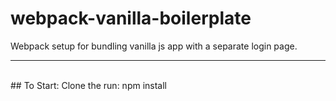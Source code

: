 # webpack-vanilla-boilerplate
Webpack setup for bundling vanilla js app with a separate login page.
<hr>
<br>
## To Start:
Clone the run: npm install
